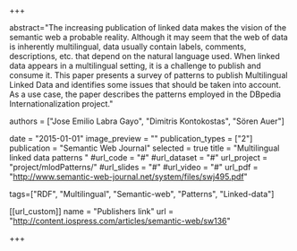 +++

abstract="The increasing publication of linked data makes the vision of the semantic web a probable reality. Although it may seem that the web of data is inherently multilingual, data usually contain labels, comments, descriptions, etc. that depend on the natural language used. When linked data appears in a multilingual setting, it is a challenge to publish and consume it. This paper presents a survey of patterns to publish Multilingual Linked Data and identifies some issues that should be taken into account. As a use case, the paper describes the patterns employed in the DBpedia Internationalization project."

authors = ["Jose Emilio Labra Gayo", "Dimitris Kontokostas", "Sören Auer"]

date = "2015-01-01"
image_preview = ""
publication_types = ["2"]
publication = "Semantic Web Journal"
selected = true
title = "Multilingual linked data patterns "
#url_code = "#"
#url_dataset = "#"
url_project = "project/mlodPatterns/"
#url_slides = "#"
#url_video = "#"
url_pdf = "http://www.semantic-web-journal.net/system/files/swj495.pdf"

tags=["RDF", "Multilingual", "Semantic-web", "Patterns", "Linked-data"]


[[url_custom]]
name = "Publishers link"
url = "http://content.iospress.com/articles/semantic-web/sw136"


+++
